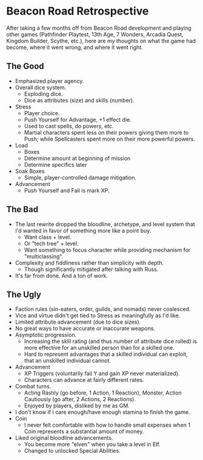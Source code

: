 # Beacon Road Retrospective

After taking a few months off from Beacon Road development and playing other games (Pathfinder Playtest, 13th Age, 7 Wonders, Arcadia Quest, Kingdom Builder, Scythe, etc.), here are my thoughts on what the game had become, where it went wrong, and where it went right.

## The Good

- Emphasized player agency.
- Overall dice system.
    - Exploding dice.
    - Dice as attributes (size) and skills (number).
- Stress
    - Player choice.
    - Push Yourself for Advantage, +1 effect die.
    - Used to cast spells, do powers, etc.
    - Martial characters spent less on their powers giving them more to Push; while Spellcasters spent more on their more powerful powers.
- Load
    - Boxes
    - Determine amount at beginning of mission
    - Determine specifics later
- Soak Boxes
    - Simple, player-controlled damage mitigation.
- Advancement
    - Push Yourself and Fail is mark XP.

## The Bad

- The last rewrite dropped the bloodline, archetype, and level system that I'd wanted in favor of something more like a point buy.
    - Want class + level.
    - Or "tech tree" + level.
    - Want something to focus character while providing mechanism for "multiclassing".
- Complexity and fiddliness rather than simplicity with depth.
    - Though significantly mitigated after talking with Russ.
- It's far from done. And a ton of work.

## The Ugly

- Faction rules (sin-eaters, order, guilds, and nomads) never coalesced.
- Vice and virtue didn't get tied to Stress as meaningfully as I'd like.
- Limited attribute advancement (due to dice sizes).
- No great ways to have accurate or inaccurate weapons.
- Asymptotic progression.
    - Increasing the skill rating (and thus number of attribute dice rolled) is more effective for an unskilled person than for a skilled one.
    - Hard to represent advantages that a skilled individual can exploit, that an unskilled individual cannot.
- Advancement
    - XP Triggers (voluntarily fail Y and gain XP never materialized).
    - Characters can advance at fairly different rates.
- Combat turns.
    - Acting Rashly (go before, 1 Action, 1 Reaction), Monster, Action Cautiously (go after, 2 Actions, 2 Reactions).
    - Enjoyed by players, disliked by me as GM.
- I don't know if I care enough/have enough stamina to finish the game.
- Coin
    - I never felt comfortable with how to handle small expenses when 1 Coin represents a substantial amount of money.
- Liked original bloodline advancements.
    - You become more "elven" when you take a level in Elf.
    - Changed to unlocked Special Abilities.
